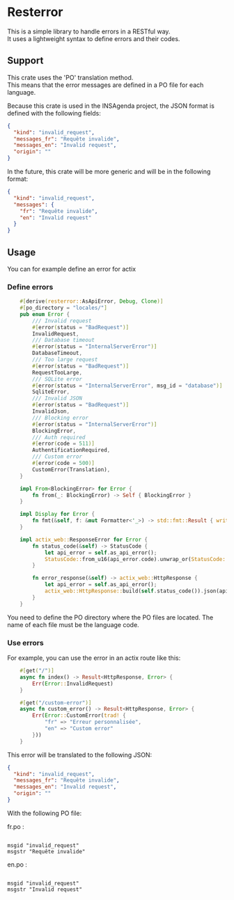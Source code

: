 # Resterror
This is a simple library to handle errors in a RESTful way.  
It uses a lightweight syntax to define errors and their codes.  

## Support 
This crate uses the 'PO' translation method.  
This means that the error messages are defined in a PO file for each language.
  
Because this crate is used in the INSAgenda project, the JSON format is defined with the following fields:
```json
{
  "kind": "invalid_request",
  "messages_fr": "Requête invalide",
  "messages_en": "Invalid request",
  "origin": ""
}
```
In the future, this crate will be more generic and will be in the following format:
```json
{
  "kind": "invalid_request",
  "messages": {
    "fr": "Requête invalide",
    "en": "Invalid request"
  }
}
```
## Usage
You can for example define an error for actix
### Define errors
```rust
    #[derive(resterror::AsApiError, Debug, Clone)]
    #[po_directory = "locales/"]
    pub enum Error {
        /// Invalid request
        #[error(status = "BadRequest")]
        InvalidRequest,
        /// Database timeout 
        #[error(status = "InternalServerError")]
        DatabaseTimeout,
        /// Too large request
        #[error(status = "BadRequest")]
        RequestTooLarge,
        /// SQLite error
        #[error(status = "InternalServerError", msg_id = "database")]
        SqliteError,
        /// Invalid JSON
        #[error(status = "BadRequest")]
        InvalidJson,
        /// Blocking error
        #[error(status = "InternalServerError")]
        BlockingError,
        /// Auth required
        #[error(code = 511)]
        AuthentificationRequired,
        /// Custom error
        #[error(code = 500)]
        CustomError(Translation),
    }

    impl From<BlockingError> for Error {
        fn from(_: BlockingError) -> Self { BlockingError }
    }

    impl Display for Error {
        fn fmt(&self, f: &mut Formatter<'_>) -> std::fmt::Result { write!(f, "{:?}", self) }
    }

    impl actix_web::ResponseError for Error {
        fn status_code(&self) -> StatusCode {
            let api_error = self.as_api_error();
            StatusCode::from_u16(api_error.code).unwrap_or(StatusCode::INTERNAL_SERVER_ERROR)
        }

        fn error_response(&self) -> actix_web::HttpResponse {
            let api_error = self.as_api_error();
            actix_web::HttpResponse::build(self.status_code()).json(api_error)
        }
    }

```
You need to define the PO directory where the PO files are located. 
The name of each file must be the language code.

### Use errors
For example, you can use the error in an actix route like this:
```rust
    #[get("/")]
    async fn index() -> Result<HttpResponse, Error> {
        Err(Error::InvalidRequest)
    }

    #[get("/custom-error")]
    async fn custom_error() -> Result<HttpResponse, Error> {
        Err(Error::CustomError(trad! {
            "fr" => "Erreur personnalisée",
            "en" => "Custom error"
        }))
    }
```
This error will be translated to the following JSON:
```json
{
  "kind": "invalid_request",
  "messages_fr": "Requête invalide",
  "messages_en": "Invalid request",
  "origin": ""
}
```
With the following PO file:

fr.po :
```po

msgid "invalid_request"
msgstr "Requête invalide"
```

en.po :
```po

msgid "invalid_request"
msgstr "Invalid request"
```
